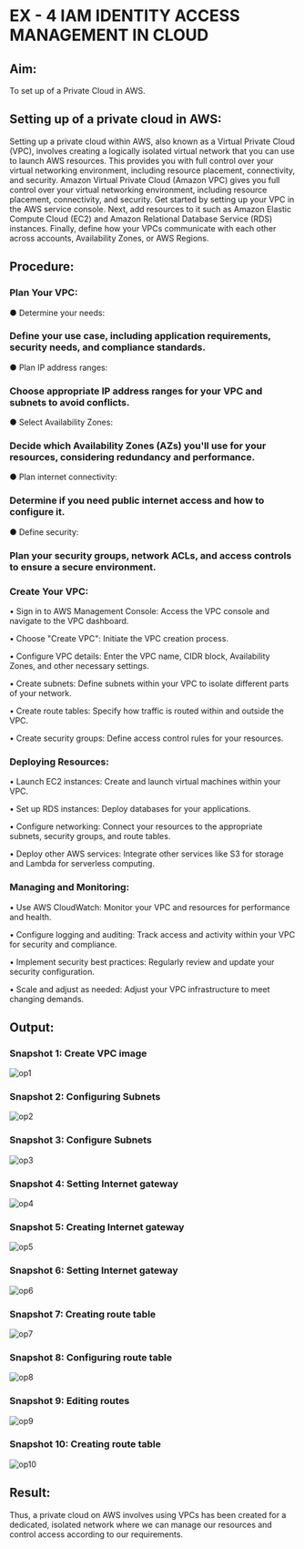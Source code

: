 # EX - 4 IAM IDENTITY ACCESS MANAGEMENT IN CLOUD

## Aim:
To set up of a Private Cloud in AWS.

## Setting up of a private cloud in AWS:
Setting up a private cloud within AWS, also known as a Virtual Private Cloud (VPC), involves creating a logically isolated virtual network that you can use to launch AWS resources. This provides you with full control over your virtual networking environment, including resource placement, connectivity, and security. Amazon Virtual Private Cloud (Amazon VPC) gives you full control over your virtual networking environment, including resource placement, connectivity, and security. Get started by setting up your VPC in the AWS service console. Next, add resources to it such as Amazon Elastic Compute Cloud (EC2) and Amazon Relational Database Service (RDS) instances. Finally, define how your VPCs communicate with each other across accounts, Availability Zones, or AWS Regions.

## Procedure:

### Plan Your VPC:
● Determine your needs:

### Define your use case, including application requirements, security needs, and compliance standards.

● Plan IP address ranges:

### Choose appropriate IP address ranges for your VPC and subnets to avoid conflicts.

● Select Availability Zones:

### Decide which Availability Zones (AZs) you'll use for your resources, considering redundancy and performance.

● Plan internet connectivity:

### Determine if you need public internet access and how to configure it.

● Define security:

### Plan your security groups, network ACLs, and access controls to ensure a secure environment.

### Create Your VPC:
• Sign in to AWS Management Console: Access the VPC console and navigate to the VPC dashboard.

• Choose "Create VPC": Initiate the VPC creation process.

• Configure VPC details: Enter the VPC name, CIDR block, Availability Zones, and other necessary settings.

• Create subnets: Define subnets within your VPC to isolate different parts of your network.

• Create route tables: Specify how traffic is routed within and outside the VPC.

• Create security groups: Define access control rules for your resources.

### Deploying Resources:
• Launch EC2 instances: Create and launch virtual machines within your VPC.

• Set up RDS instances: Deploy databases for your applications.

• Configure networking: Connect your resources to the appropriate subnets, security groups, and route tables.

• Deploy other AWS services: Integrate other services like S3 for storage and Lambda for serverless computing.

### Managing and Monitoring:

• Use AWS CloudWatch: Monitor your VPC and resources for performance and health.

• Configure logging and auditing: Track access and activity within your VPC for security and compliance.

• Implement security best practices: Regularly review and update your security configuration.

• Scale and adjust as needed: Adjust your VPC infrastructure to meet changing demands.

## Output:

### Snapshot 1: Create VPC image

![op1](https://github.com/user-attachments/assets/f1bbe800-eb49-4fc4-a8b4-0b2c45b87da4)


### Snapshot 2: Configuring Subnets
![op2](https://github.com/user-attachments/assets/5c4d49dd-503e-44b7-8c00-783c7d7c9b16)

### Snapshot 3: Configure Subnets
![op3](https://github.com/user-attachments/assets/2dd70a6f-21c0-4390-9569-546792f76a81)

### Snapshot 4: Setting Internet gateway
![op4](https://github.com/user-attachments/assets/9531c864-6e80-40aa-91df-104d2a5724cc)

### Snapshot 5: Creating Internet gateway
![op5](https://github.com/user-attachments/assets/88a01fd1-add8-4f6e-a018-32d0d34edfcc)

### Snapshot 6: Setting Internet gateway
![op6](https://github.com/user-attachments/assets/b857ff77-0d91-4558-8327-c53a2887dce8)

### Snapshot 7: Creating route table

![op7](https://github.com/user-attachments/assets/5d9b8973-6962-465b-94e0-4ad0bc7f5db6)


### Snapshot 8: Configuring route table
![op8](https://github.com/user-attachments/assets/b70e1607-37e5-481a-92f2-543177903903)

### Snapshot 9: Editing routes

![op9](https://github.com/user-attachments/assets/fc6a6898-19bc-443f-93d7-369c9521ab1c)


### Snapshot 10: Creating route table
![op10](https://github.com/user-attachments/assets/75e0f1e3-cf04-45b5-a554-ee807f00c668)


## Result:
Thus, a private cloud on AWS involves using VPCs has been created for a dedicated, isolated network where we can manage our resources and control access according to our requirements.
